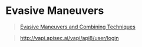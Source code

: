 # Evasive Maneuvers  

>[Evasive Maneuvers and Combining Techniques](https://university.apisec.ai/products/api-penetration-testing/categories/2150259129/posts/2159225365)  





>http://vapi.apisec.ai/vapi/api8/user/login